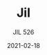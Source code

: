 ---
designer: "Enrico Franzolini"
description: "An%20elegant%20and%20luxury%20collection%20which%20distinguishes%20for%20the%20refined%20care%20to%20the%20details.%20Barstool%20with%20oak%20wood%20frame%2C%20seat%20and%20backrest%20upholstered%20in%20fabric%2C%20leather%20or%20simil%20leather.%20Seat%20height%20780mm."
image_primary: "img/Jil_526_01_zoom.jpg"
image_secondary: "img/Jil_526_02_zoom.jpg"
manufacturer: "Pedrali"
href: "https://www.pedrali.it/en/products/catalog/Stool-JIL-526/"
subtitle: "JIL 526"
tags: 
  - "Pedrali"
  - "stools"
title: "Jil"
category: "stools"
slug: "/manufacturers/pedrali/stools/enrico-franzolini-jil"
date: "2021-02-18"
---